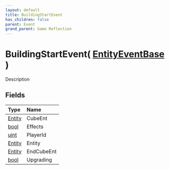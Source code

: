 ```yaml
---
layout: default
title: BuildingStartEvent
has_children: false
parent: Event
grand_parent: Game Reflection
---
```

# BuildingStartEvent( [ EntityEventBase ](/docs/game-reflection/events/entity_event_base) )
Description 

## Fields

| Type | Name |
|:-------------|:--------------|
| [Entity](/docs/game-reflection/classes/entity) | CubeEnt |
| [bool](/docs/game-reflection/components/bool) | Effects |
| [uint](/docs/game-reflection/components/uint) | PlayerId |
| [Entity](/docs/game-reflection/classes/entity) | Entity |
| [Entity](/docs/game-reflection/classes/entity) | EndCubeEnt |
| [bool](/docs/game-reflection/components/bool) | Upgrading |

